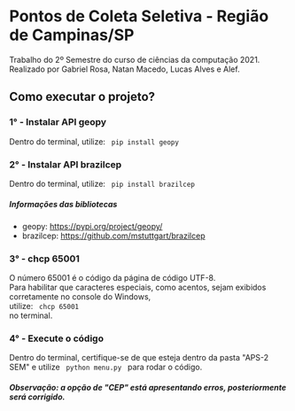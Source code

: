 # Pontos de Coleta Seletiva - Região de Campinas/SP
Trabalho do 2º Semestre do curso de ciências da computação 2021. <br>
Realizado por Gabriel Rosa, Natan Macedo, Lucas Alves e Alef.

## Como executar o projeto?

### 1° - Instalar API geopy

Dentro do terminal, utilize: 
<code> pip install geopy </code>

### 2° - Instalar API brazilcep

Dentro do terminal, utilize:
<code> pip install brazilcep </code>

##### Informações das bibliotecas

- geopy: https://pypi.org/project/geopy/
- brazilcep: https://github.com/mstuttgart/brazilcep

### 3° - chcp 65001

O número 65001 é o código da página de código UTF-8. <br>
Para habilitar que caracteres especiais, como acentos, sejam exibidos corretamente no console do Windows, <br>
utilize: <code> chcp 65001 </code> no terminal.

### 4° - Execute o código

Dentro do terminal, certifique-se de que esteja dentro da pasta "APS-2 SEM" e utilize <code> python menu.py </code> para rodar o código.

##### Observação: a opção de "CEP" está apresentando erros, posteriormente será corrigido.
